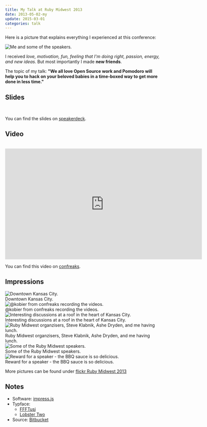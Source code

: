```yaml
---
title: My Talk at Ruby Midwest 2013
date: 2013-05-02-my
update: 2015-03-01
categories: talk
---
```


Here is a picture that explains everything I experienced at this conference:


<img src="https://farm9.staticflickr.com/8265/8630304575_202b9ee6dc_c.jpg" class="center" alt="Me and some of the speakers."/></a>


I received  *love, motivation, fun, feeling that I'm doing right, passion, energy, and new ideas*. But most importantly I made **new friends**.


The topic of my talk: **"We all love Open Source work and Pomodoro will help you to hack on your beloved babies in a time-boxed way to get more done in less time."**


## Slides

<br>
<script src="https://speakerdeck.com/embed/9e6577708e71013090591231391735e3.js"></script>

You can find the slides on [speakerdeck](httpss://speakerdeck.com/wikimatze/more-time-for-open-source-work-with-the-help-of-the-pomodoro-technique).


## Video

<br>
<iframe width="640" height="360" src="https://www.youtube.com/embed/249osnsUXtE" frameborder="0" allowfullscreen></iframe>

You can find this video on [confreaks](https://confreaks.tv/videos/rmw2013-more-time-for-open-source-work-with-the-help-of-the-pomodoro-technique).


## Impressions

<img src="https://farm9.staticflickr.com/8258/8630529711_e174eeeca1_c.jpg" class="center" alt="Downtown Kansas City."/>
<div class="caption">Downtown Kansas City.</div>


<img src="https://farm9.staticflickr.com/8536/8630526389_133cd8c2b2_c.jpg" class="center" alt="@kobier from confreaks recording the videos."/>
<div class="caption">@kobier from confreaks recording the videos.</div>


<img src="https://farm9.staticflickr.com/8529/8631401824_eb3f31e26f_c.jpg" class="center" alt="Interesting discussions at a roof in the heart of Kansas City."/>
<div class="caption">Interesting discussions at a roof in the heart of Kansas City.</div>


<img src="https://farm9.staticflickr.com/8248/8630335663_57915e4f39_c.jpg" class="center" alt="Ruby Midwest organzisers, Steve Klabnik, Ashe Dryden, and me having lunch."/>
<div class="caption">Ruby Midwest organzisers, Steve Klabnik, Ashe Dryden, and me having lunch.</div>


<img src="https://farm9.staticflickr.com/8519/8630306649_e428baf48e_c.jpg" class="center" alt="Some of the Ruby Midwest speakers."/>
<div class="caption">Some of the Ruby Midwest speakers.</div>


<img src="https://farm9.staticflickr.com/8393/8631444608_e793edf348_c.jpg" class="center" alt="Reward for a speaker - the BBQ sauce is so delicious."/>
<div class="caption">Reward for a speaker - the BBQ sauce is so delicious.</div>


More pictures can be found under [flickr Ruby Midwest 2013](https://www.flickr.com/photos/wikimatze/sets/72157633195207226/)


## Notes

- Software: [impress.js](https://github.com/bartaz/impress.js/)
- Typface:
  - [FFFTusj](https://www.fontsquirrel.com/fonts/FFF-Tusj)
  - [Lobster Two](https://www.fontsquirrel.com/fonts/lobster-two)
- Source: [Bitbucket](https://bitbucket.org/wikimatze/presentations/commits/all/tip/pomodoro-for-open-source-works)

